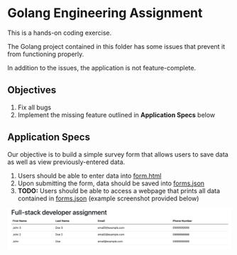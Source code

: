 # Golang Engineering Assignment

This is a hands-on coding exercise.

The Golang project contained in this folder has some issues that prevent it from
functioning properly.

In addition to the issues, the application is not feature-complete.

## Objectives

1. Fix all bugs
1. Implement the missing feature outlined in **Application Specs** below

## Application Specs

Our objective is to build a simple survey form that allows users to save data
as well as view previously-entered data.

1. Users should be able to enter data into [form.html](./form.html)
1. Upon submitting the form, data should be saved into [forms.json](./data/forms.json)
1. **TODO:** Users should be able to access a webpage that prints all data contained in [forms.json](./data/forms.json)
  (example screenshot provided below)
   
![display output](screenshot-output.png "Display Output")
